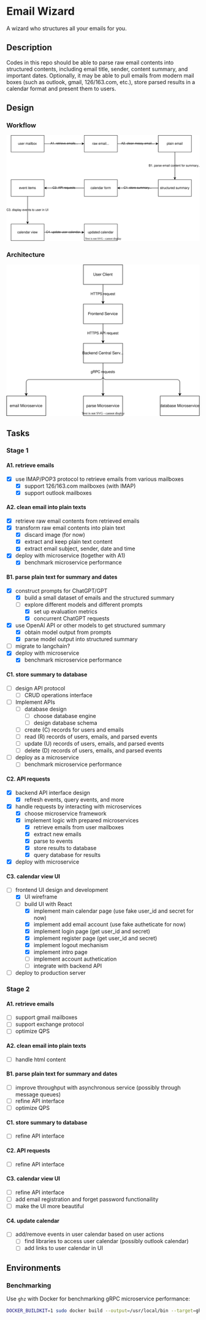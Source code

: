 # Email Wizard

A wizard who structures all your emails for you.

## Description

Codes in this repo should be able to parse raw email contents into structured contents, including email title, sender, content summary, and important dates. Optionally, it may be able to pull emails from modern mail boxes (such as outlook, gmail, 126/163.com, etc.), store parsed results in a calendar format and present them to users.

## Design

### Workflow

![image](assets/workflow.drawio.svg)

### Architecture

![image](assets/architecture.drawio.svg)

## Tasks

### Stage 1

#### A1. retrieve emails

- [x] use IMAP/POP3 protocol to retrieve emails from various mailboxes
  - [x] support 126/163.com mailboxes (with IMAP)
  - [x] support outlook mailboxes

#### A2. clean email into plain texts

- [x] retrieve raw email contents from retrieved emails
- [x] transform raw email contents into plain text
  - [x] discard image (for now)
  - [x] extract and keep plain text content
  - [x] extract email subject, sender, date and time
- [x] deploy with microservice (together with A1)
  - [x] benchmark microservice performance

#### B1. parse plain text for summary and dates

- [x] construct prompts for ChatGPT/GPT
  - [x] build a small dataset of emails and the structured summary
  - [ ] explore different models and different prompts
    - [x] set up evaluation metrics
    - [x] concurrent ChatGPT requests
- [x] use OpenAI API or other models to get structured summary
  - [x] obtain model output from prompts
  - [x] parse model output into structured summary
- [ ] migrate to langchain?
- [x] deploy with microservice
  - [x] benchmark microservice performance

#### C1. store summary to database

- [ ] design API protocol
  - [ ] CRUD operations interface
- [ ] Implement APIs
  - [ ] database design
    - [ ] choose database engine
    - [ ] design database schema
  - [ ] create (C) records for users and emails
  - [ ] read (R) records of users, emails, and parsed events
  - [ ] update (U) records of users, emails, and parsed events
  - [ ] delete (D) records of users, emails, and parsed events
- [ ] deploy as a microservice
  - [ ] benchmark microservice performance

#### C2. API requests

- [x] backend API interface design
  - [x] refresh events, query events, and more
- [x] handle requests by interacting with microservices
  - [x] choose microservice framework
  - [x] implement logic with prepared microservices
    - [x] retrieve emails from user mailboxes
    - [x] extract new emails
    - [x] parse to events
    - [x] store results to database
    - [x] query database for results
- [x] deploy with microservice

#### C3. calendar view UI

- [ ] frontend UI design and development
  - [x] UI wireframe
  - [ ] build UI with React
    - [x] implement main calendar page (use fake user_id and secret for now)
    - [x] implement add email account (use fake autheticate for now)
    - [x] implement login page (get user_id and secret)
    - [x] implement register page (get user_id and secret)
    - [x] implement logout mechanism
    - [x] implement intro page
    - [ ] implement account authetication
    - [ ] integrate with backend API
- [ ] deploy to production server

### Stage 2

#### A1. retrieve emails

- [ ] support gmail mailboxes
- [ ] support exchange protocol
- [ ] optimize QPS

#### A2. clean email into plain texts

- [ ] handle html content

#### B1. parse plain text for summary and dates

- [ ] improve throughput with asynchronous service (possibly through message queues)
- [ ] refine API interface
- [ ] optimize QPS

#### C1. store summary to database

- [ ] refine API interface

#### C2. API requests

- [ ] refine API interface

#### C3. calendar view UI

- [ ] refine API interface
- [ ] add email registration and forget password functionaility
- [ ] make the UI more beautiful

#### C4. update calendar

- [ ] add/remove events in user calendar based on user actions
  - [ ] find libraries to access user calendar (possibly outlook calendar)
  - [ ] add links to user calendar in UI

## Environments

### Benchmarking

Use `ghz` with Docker for benchmarking gRPC microservice performance:

```bash
DOCKER_BUILDKIT=1 sudo docker build --output=/usr/local/bin --target=ghz-binary-built https://github.com/bojand/ghz.git
```
